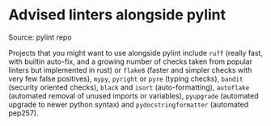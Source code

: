 # Advised linters alongside pylint
Source: pylint repo

Projects that you might want to use alongside pylint include `ruff` (really fast, with builtin auto-fix, and 
a growing number of checks taken from popular linters but implemented in rust) or `flake8` (faster and simpler
checks with very few false positives), `mypy`, `pyright` or `pyre` (typing checks), `bandit` (security oriented checks),
`black` and `isort` (auto-formatting), `autoflake` (automated removal of unused imports or variables),
`pyupgrade` (automated upgrade to newer python syntax) and `pydocstringformatter` (automated pep257).
